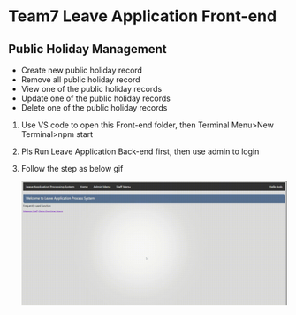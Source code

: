 # Team7 Leave Application Front-end

## Public Holiday Management

- Create new public holiday record
- Remove all public holiday record
- View one of the public holiday records
- Update one of the public holiday records
- Delete one of the public holiday records



1. Use VS code to open this Front-end folder, then Terminal Menu>New Terminal>npm start

2. Pls Run Leave Application Back-end first, then use admin to login

3. Follow the step as below gif

   ![Step](.\Step.gif)

   
